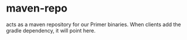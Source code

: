 # maven-repo
acts as a maven repository for our Primer binaries. When clients add the gradle dependency, it will point here. 
